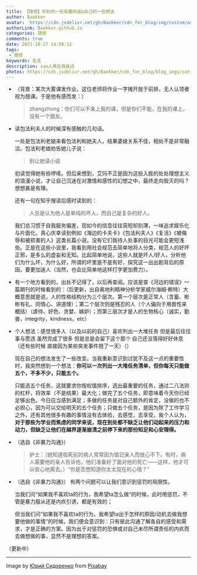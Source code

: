 ```yaml
---
title: 【随想】听到的一些有趣的话&自己的一些想法
author: Baokker
avatar: 'https://cdn.jsdelivr.net/gh/Baokker/cdn_for_blog/img/custom/avatar.jpg'
authorLink: Baokker.github.io
categories: 随想
comments: true
date: 2021-10-27 14:58:12
tags:
 - 随想
keywords: 名言
description: sao人竟在我身边
photos: https://cdn.jsdelivr.net/gh/Baokker/cdn_for_blog/blog_imgs/cat-gf3446d5e6_1920.jpg
---
```




- （背景：某次大雾课发作业，这位老师将作业一字摊开放于前排，无人认领者视为翘课。于是他有感而发：）

  > zhangzhong：你们可以不来上我的课，但是你们不能，在我的课上，没有一个朋友。

- 读包法利夫人的时候深有感触的几句话。

  一处是包法利老娘来看包法利和她夫人，结果婆媳关系不佳，相处不是非常融洽。包法利老娘劝告她儿子说：

  > 别让她读小说

  初读觉得她有些啰嗦。但后来想到，艾玛不正是因为这些入胜的处处理想主义的浪漫小说，才让自己沉迷在对激情和感性的幻想之中，最终走向毁灭的吗？想想甚是有理。

  还有一句在知乎搜读后感时读到的：

  > 人总是认为他人是单纯的坏人，而自己是复杂的好人。

  我们总习惯于自我服务偏差，现如今的信息往往简短却刻薄，一味追求娱乐化与片面化。真心庆幸读到例如《海边的卡夫卡》《包法利夫人》《复活》《被侮辱和被损害的人》这类长篇小说。没有它们我待人处事的目光可能会更短浅些。正是在这些小说里，我看到用社会规范去简单地将人分类，规范人的好坏正邪，是多么的虚妄和无知。比起简单地说，这些人就是坏人/好人，分析他们为什么坏，为什么好，所谓的坏里是不是有好，探究这一出出剧背后的原因，要更加迷人（当然，也会比简单地这样打字更加费力）。
  
- 有一个地方看到的，出处不记得了，以后再查阅。应该是查《河边的错误》一篇期刊的时候看到的：（后更新，出自奥地利精神分析学家威尔海姆·赖特）大概意思就是说，人的性格结构分为三个层次。第一个层次是正常人（含蓄、彬彬有礼、同情心、讲道理）；第二个层次则是残忍的人（个人偏向于用兽性来概括）（虐待、好色、贪婪、嫉妒）；而第三层次才是人的生物核心（诚实，勤奋，integrity，kindness，etc）

- 个人想法：感觉很多人（以及以前的自己）喜欢列出一大堆任务 但是最后往往事与愿违 虽然完成了很多 但是总是会留下这个那个 自己还没落得好好休息（还有些时候 直接因为某些突发事件翘了一天）（）

  现在自己的想法发生了一些改变。当我重新意识到过犹不及这一点的重要性时，我突然想到一个想法：**你可以一次列出一大堆任务清单，但你每天只能做五个，不多不少，只能五个。**

  只能选五个任务，这就要求你按权值排序，选出最重要的任务，通过二八法则的杠杆，将效率（不是结果）最大化；做完了五个任务，即意味着今天你已经足够出色，今日应当感到满足；多做的任务是对自己额外的肯定，没做的也不必担心，因为可以交给明天的五个任务；只做五个任务，是因为除了工作学习之外，还有其他很多有趣的事情没有去体验，去感觉，去享受。我个人认为，**对于那些为学业而焦虑的同学来说，现在到处都不缺乏让他们动起来的压力和动力，但缺乏让他们在越界逐渐崩溃之前停下来的那份知足和心安理得。**
  
- （选自《非暴力沟通》）

  > 护士：（她知道临死前的病人常常因为惦记亲人而放心不下。有时，病人需要他的亲人告诉他，他们准备好了面对他的死亡——这样，他才可以安心地离去。）“你是否想知道你太太现在的心情？”

- 
  （选自《非暴力沟通》）
  有两个问题可以让我们意识到惩罚的局限性。

  当我们问“如果我不喜欢ta的行为，我希望ta怎么做“的时候，此时用惩罚，不管是暴力服从还是内疚引诱，都是有效的；

  但当我们问“如果我不喜欢ta的行为，我希望ta出于怎样的原因/动机去做我想要他做的事情”的时候，我们便会意识到：只有彼此沟通了解各自的感受和需求，才是正确的方案。因为出于对惩罚的恐惧或对自己未尽所谓责任的内疚而去做想做的事，显然不是理想的答案。

（更新中）

---

Image by <a href="https://pixabay.com/users/kirgiz03-6995361/?utm_source=link-attribution&amp;utm_medium=referral&amp;utm_campaign=image&amp;utm_content=2934720">Юрий Сидоренко</a> from <a href="https://pixabay.com/?utm_source=link-attribution&amp;utm_medium=referral&amp;utm_campaign=image&amp;utm_content=2934720">Pixabay</a>